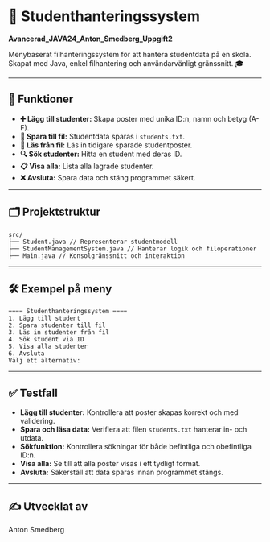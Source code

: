 
# 📘 Studenthanteringssystem
**Avancerad_JAVA24_Anton_Smedberg_Uppgift2**

Menybaserat filhanteringssystem för att hantera studentdata på en skola. Skapat med Java, enkel filhantering och användarvänligt gränssnitt. 🎓

---

## 🚀 Funktioner
- **➕ Lägg till studenter:** Skapa poster med unika ID:n, namn och betyg (A-F).
- **💾 Spara till fil:** Studentdata sparas i `students.txt`.
- **📂 Läs från fil:** Läs in tidigare sparade studentposter.
- **🔍 Sök studenter:** Hitta en student med deras ID.
- **📋 Visa alla:** Lista alla lagrade studenter.
- **❌ Avsluta:** Spara data och stäng programmet säkert.

---

## 🗂 Projektstruktur
```
src/ 
├── Student.java // Representerar studentmodell
├── StudentManagementSystem.java // Hanterar logik och filoperationer
├── Main.java // Konsolgränssnitt och interaktion
```

---

## 🛠 Exempel på meny
```plaintext
==== Studenthanteringssystem ====
1. Lägg till student
2. Spara studenter till fil
3. Läs in studenter från fil
4. Sök student via ID
5. Visa alla studenter
6. Avsluta
Välj ett alternativ:
```

---

## ✅ Testfall
- **Lägg till studenter:** Kontrollera att poster skapas korrekt och med validering.
- **Spara och läsa data:** Verifiera att filen `students.txt` hanterar in- och utdata.
- **Sökfunktion:** Kontrollera sökningar för både befintliga och obefintliga ID:n.
- **Visa alla:** Se till att alla poster visas i ett tydligt format.
- **Avsluta:** Säkerställ att data sparas innan programmet stängs.

---

## ✍️ Utvecklat av
Anton Smedberg  
